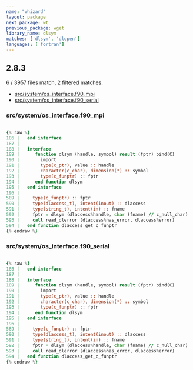 ```yaml
---
name: "whizard"
layout: package
next_package: wt
previous_package: wget
library_name: dlsym
matches: ['dlsym', 'dlopen']
languages: ['fortran']
---
```

## 2.8.3
6 / 3957 files match, 2 filtered matches.

 - [src/system/os_interface.f90_mpi](#srcsystemos_interfacef90_mpi)
 - [src/system/os_interface.f90_serial](#srcsystemos_interfacef90_serial)

### src/system/os_interface.f90_mpi

```fortran

{% raw %}
186 |   end interface
187 | 
188 |   interface
189 |      function dlsym (handle, symbol) result (fptr) bind(C)
190 |        import
191 |        type(c_ptr), value :: handle
192 |        character(c_char), dimension(*) :: symbol
193 |        type(c_funptr) :: fptr
194 |      end function dlsym
195 |   end interface
196 | 
589 |     type(c_funptr) :: fptr
590 |     type(dlaccess_t), intent(inout) :: dlaccess
591 |     type(string_t), intent(in) :: fname
592 |     fptr = dlsym (dlaccess%handle, char (fname) // c_null_char)
593 |     call read_dlerror (dlaccess%has_error, dlaccess%error)
594 |   end function dlaccess_get_c_funptr
{% endraw %}

```
### src/system/os_interface.f90_serial

```fortran

{% raw %}
186 |   end interface
187 | 
188 |   interface
189 |      function dlsym (handle, symbol) result (fptr) bind(C)
190 |        import
191 |        type(c_ptr), value :: handle
192 |        character(c_char), dimension(*) :: symbol
193 |        type(c_funptr) :: fptr
194 |      end function dlsym
195 |   end interface
196 | 
589 |     type(c_funptr) :: fptr
590 |     type(dlaccess_t), intent(inout) :: dlaccess
591 |     type(string_t), intent(in) :: fname
592 |     fptr = dlsym (dlaccess%handle, char (fname) // c_null_char)
593 |     call read_dlerror (dlaccess%has_error, dlaccess%error)
594 |   end function dlaccess_get_c_funptr
{% endraw %}

```
